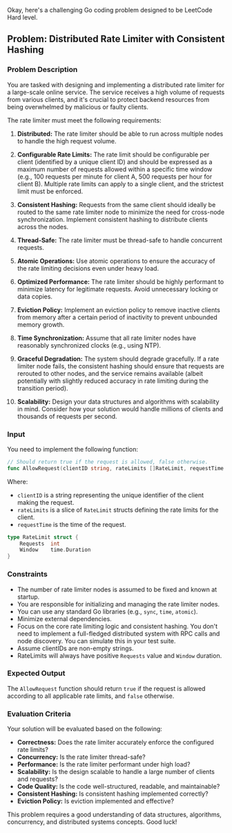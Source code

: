 Okay, here's a challenging Go coding problem designed to be LeetCode Hard level.

## Problem: Distributed Rate Limiter with Consistent Hashing

### Problem Description

You are tasked with designing and implementing a distributed rate limiter for a large-scale online service.  The service receives a high volume of requests from various clients, and it's crucial to protect backend resources from being overwhelmed by malicious or faulty clients.

The rate limiter must meet the following requirements:

1.  **Distributed:** The rate limiter should be able to run across multiple nodes to handle the high request volume.

2.  **Configurable Rate Limits:** The rate limit should be configurable per client (identified by a unique client ID) and should be expressed as a maximum number of requests allowed within a specific time window (e.g., 100 requests per minute for client A, 500 requests per hour for client B).  Multiple rate limits can apply to a single client, and the strictest limit must be enforced.

3.  **Consistent Hashing:**  Requests from the same client should ideally be routed to the same rate limiter node to minimize the need for cross-node synchronization. Implement consistent hashing to distribute clients across the nodes.

4.  **Thread-Safe:**  The rate limiter must be thread-safe to handle concurrent requests.

5.  **Atomic Operations:** Use atomic operations to ensure the accuracy of the rate limiting decisions even under heavy load.

6.  **Optimized Performance:** The rate limiter should be highly performant to minimize latency for legitimate requests. Avoid unnecessary locking or data copies.

7.  **Eviction Policy:** Implement an eviction policy to remove inactive clients from memory after a certain period of inactivity to prevent unbounded memory growth.

8.  **Time Synchronization:** Assume that all rate limiter nodes have reasonably synchronized clocks (e.g., using NTP).

9.  **Graceful Degradation:** The system should degrade gracefully. If a rate limiter node fails, the consistent hashing should ensure that requests are rerouted to other nodes, and the service remains available (albeit potentially with slightly reduced accuracy in rate limiting during the transition period).

10. **Scalability:** Design your data structures and algorithms with scalability in mind. Consider how your solution would handle millions of clients and thousands of requests per second.

### Input

You need to implement the following function:

```go
// Should return true if the request is allowed, false otherwise.
func AllowRequest(clientID string, rateLimits []RateLimit, requestTime time.Time) bool
```

Where:

*   `clientID` is a string representing the unique identifier of the client making the request.
*   `rateLimits` is a slice of `RateLimit` structs defining the rate limits for the client.
*   `requestTime` is the time of the request.
```go
type RateLimit struct {
	Requests  int
	Window    time.Duration
}
```

### Constraints

*   The number of rate limiter nodes is assumed to be fixed and known at startup.
*   You are responsible for initializing and managing the rate limiter nodes.
*   You can use any standard Go libraries (e.g., `sync`, `time`, `atomic`).
*   Minimize external dependencies.
*   Focus on the core rate limiting logic and consistent hashing. You don't need to implement a full-fledged distributed system with RPC calls and node discovery. You can simulate this in your test suite.
*   Assume clientIDs are non-empty strings.
*   RateLimits will always have positive `Requests` value and `Window` duration.

### Expected Output

The `AllowRequest` function should return `true` if the request is allowed according to all applicable rate limits, and `false` otherwise.

### Evaluation Criteria

Your solution will be evaluated based on the following:

*   **Correctness:** Does the rate limiter accurately enforce the configured rate limits?
*   **Concurrency:** Is the rate limiter thread-safe?
*   **Performance:** Is the rate limiter performant under high load?
*   **Scalability:** Is the design scalable to handle a large number of clients and requests?
*   **Code Quality:** Is the code well-structured, readable, and maintainable?
*   **Consistent Hashing:** Is consistent hashing implemented correctly?
*   **Eviction Policy:** Is eviction implemented and effective?

This problem requires a good understanding of data structures, algorithms, concurrency, and distributed systems concepts. Good luck!

